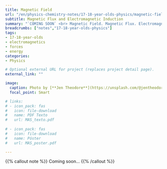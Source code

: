 ```yaml
---
title: Magnetic Field
url: "/en/physics-chemistry-notes/17-18-year-olds-physics/magnetic-field"
subtitle: Magnetic Flux and Electromagnetic Induction
summary: "`COMING SOON` <br> Magnetic Field. Magnetic Flux. Electromagnetic Induction."
breadcrumbs: ["notes","17-18-year-olds-physics"]
tags:
- 17-18-year-olds
- electromagnetics
- forces
- energy
categories:
- Physics

# Optional external URL for project (replaces project detail page).
external_link: ""

image:
  caption: Photo by [**Jen Theodore**](https://unsplash.com/@jentheodore) on [Unsplash](https://unsplash.com)
  focal_point: Smart

# links:
# - icon_pack: fas
#   icon: file-download
#   name: PDF Texto
#   url: MAS_texto.pdf
  
# - icon_pack: fas
#   icon: file-download
#   name: Póster
#   url: MAS_poster.pdf

---
```


{{% callout note %}}
Coming soon...
{{% /callout %}}
